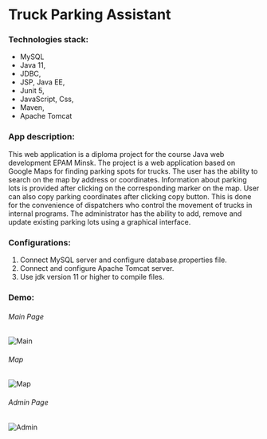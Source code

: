 # Truck Parking Assistant

### Technologies stack:

- MySQL
- Java 11,
- JDBC,
- JSP, Java EE,
- Junit 5,
- JavaScript, Css,
- Maven,
- Apache Tomcat


### App description:
This web application is a diploma project for the course Java web development EPAM Minsk.
The project is a web application based on Google Maps for finding parking spots for trucks.
The user has the ability to search on the map by address or coordinates. Information about
parking lots is provided after clicking on the corresponding marker on the map. User can also
copy parking coordinates after clicking copy button. This is done for the convenience of dispatchers
who control the movement of trucks in internal programs. The administrator has the ability to add, remove
and update existing parking lots using a graphical interface.

### Configurations:
1) Connect MySQL server and configure database.properties file.
2) Connect and configure Apache Tomcat server.
3) Use jdk version 11 or higher to compile files.
### Demo:
###### Main Page
![Main](https://user-images.githubusercontent.com/64087276/107155018-50590200-6976-11eb-89f7-c0010751f0aa.png)
###### Map
![Map](https://user-images.githubusercontent.com/64087276/107155069-a2018c80-6976-11eb-8376-c4a4131db82d.png)
###### Admin Page
![Admin](https://user-images.githubusercontent.com/64087276/107155092-c0678800-6976-11eb-9b4c-2edfd41654ce.png)

